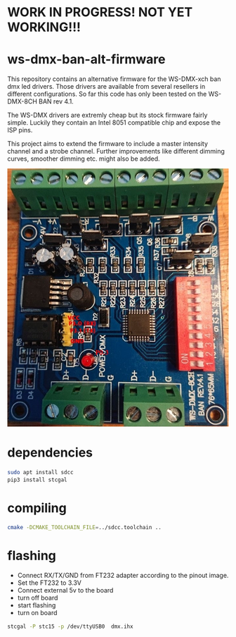 # WORK IN PROGRESS! NOT YET WORKING!!!


# ws-dmx-ban-alt-firmware
This repository contains an alternative firmware for the WS-DMX-xch ban dmx led drivers.
Those drivers are available from several resellers in different configurations.
So far this code has only been tested on the WS-DMX-8CH BAN rev 4.1.

The WS-DMX drivers are extremly cheap but its stock firmware fairly simple. Luckily they contain an Intel 8051 compatible chip and expose the ISP pins.

This project aims to extend the firmware to include a master intensity channel and a strobe channel.
Further improvements like different dimming curves, smoother dimming etc. might also be added.



![Alt text](programmer_pintout.jpg?raw=true "WS-DMX-8ch BAN pinout")

# dependencies
```bash
sudo apt install sdcc
pip3 install stcgal
```
# compiling
```bash
cmake -DCMAKE_TOOLCHAIN_FILE=../sdcc.toolchain ..
```

# flashing

- Connect RX/TX/GND from FT232 adapter according to the pinout image.
- Set the FT232 to 3.3V
- Connect external 5v to the board
- turn off board
- start flashing
- turn on board

```bash
stcgal -P stc15 -p /dev/ttyUSB0  dmx.ihx
```




